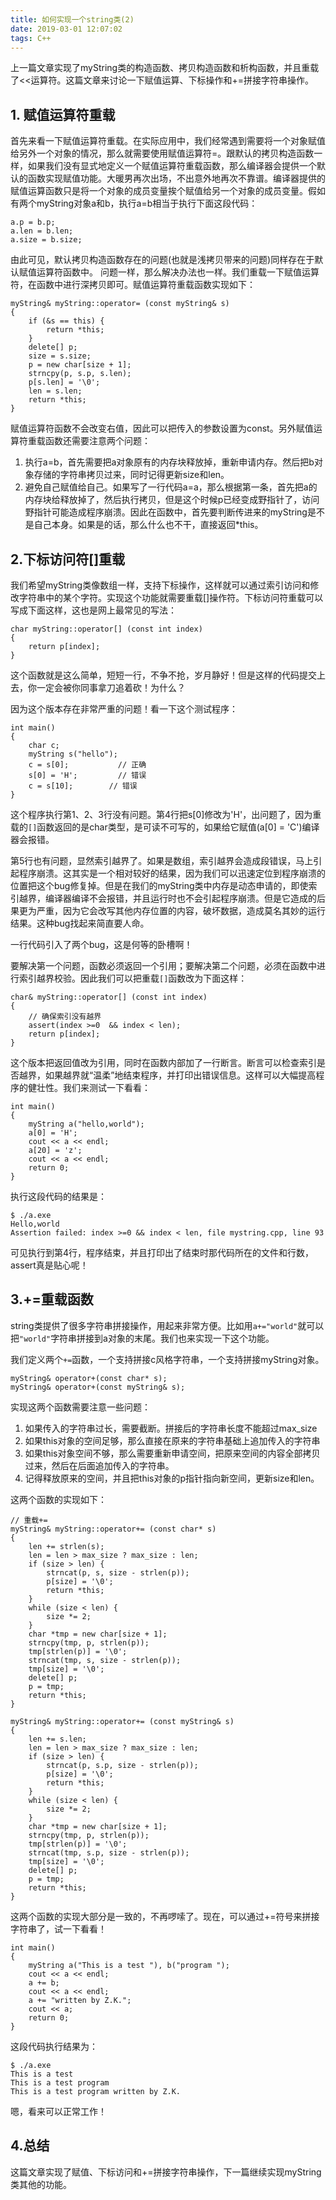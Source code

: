 ```yaml
---
title: 如何实现一个string类(2)
date: 2019-03-01 12:07:02
tags: C++
---
```

上一篇文章实现了myString类的构造函数、拷贝构造函数和析构函数，并且重载了<<运算符。这篇文章来讨论一下赋值运算、下标操作和+=拼接字符串操作。
<!--more-->
## 1. 赋值运算符重载
首先来看一下赋值运算符重载。在实际应用中，我们经常遇到需要将一个对象赋值给另外一个对象的情况，那么就需要使用赋值运算符=。跟默认的拷贝构造函数一样，如果我们没有显式地定义一个赋值运算符重载函数，那么编译器会提供一个默认的函数实现赋值功能。大暖男再次出场，不出意外地再次不靠谱。编译器提供的赋值运算函数只是将一个对象的成员变量挨个赋值给另一个对象的成员变量。假如有两个myString对象a和b，执行a=b相当于执行下面这段代码：
```
a.p = b.p;
a.len = b.len;
a.size = b.size;
```
由此可见，默认拷贝构造函数存在的问题(也就是浅拷贝带来的问题)同样存在于默认赋值运算符函数中。
问题一样，那么解决办法也一样。我们重载一下赋值运算符，在函数中进行深拷贝即可。赋值运算符重载函数实现如下：
```
myString& myString::operator= (const myString& s)
{
    if (&s == this) {
        return *this;
    }
    delete[] p;
    size = s.size;
    p = new char[size + 1];
    strncpy(p, s.p, s.len);
    p[s.len] = '\0';
    len = s.len;
    return *this;
}
```
赋值运算符函数不会改变右值，因此可以把传入的参数设置为const。另外赋值运算符重载函数还需要注意两个问题：

1. 执行a=b，首先需要把a对象原有的内存块释放掉，重新申请内存。然后把b对象存储的字符串拷贝过来，同时记得更新size和len。
2. 避免自己赋值给自己。如果写了一行代码a=a，那么根据第一条，首先把a的内存块给释放掉了，然后执行拷贝，但是这个时候p已经变成野指针了，访问野指针可能造成程序崩溃。因此在函数中，首先要判断传进来的myString是不是自己本身。如果是的话，那么什么也不干，直接返回*this。

## 2.下标访问符[]重载
我们希望myString类像数组一样，支持下标操作，这样就可以通过索引访问和修改字符串中的某个字符。实现这个功能就需要重载[]操作符。下标访问符重载可以写成下面这样，这也是网上最常见的写法：
```
char myString::operator[] (const int index)
{
    return p[index]; 
}
```
这个函数就是这么简单，短短一行，不争不抢，岁月静好！但是这样的代码提交上去，你一定会被你同事拿刀追着砍！为什么？

因为这个版本存在非常严重的问题！看一下这个测试程序：
```
int main()
{
    char c;
    myString s("hello");
    c = s[0];           // 正确
    s[0] = 'H';         // 错误
    c = s[10];        // 错误
}
```
这个程序执行第1、2、3行没有问题。第4行把s[0]修改为'H'，出问题了，因为重载的`[]`函数返回的是char类型，是可读不可写的，如果给它赋值(a[0] = 'C')编译器会报错。

第5行也有问题，显然索引越界了。如果是数组，索引越界会造成段错误，马上引起程序崩溃。这其实是一个相对较好的结果，因为我们可以迅速定位到程序崩溃的位置把这个bug修复掉。但是在我们的myString类中内存是动态申请的，即使索引越界，编译器编译不会报错，并且运行时也不会引起程序崩溃。但是它造成的后果更为严重，因为它会改写其他内存位置的内容，破坏数据，造成莫名其妙的运行结果。这种bug找起来简直要人命。

一行代码引入了两个bug，这是何等的卧槽啊！

要解决第一个问题，函数必须返回一个引用；要解决第二个问题，必须在函数中进行索引越界校验。因此我们可以把重载`[]`函数改为下面这样：
```
char& myString::operator[] (const int index)
{
    // 确保索引没有越界
    assert(index >=0  && index < len);
    return p[index]; 
}
```
这个版本把返回值改为引用，同时在函数内部加了一行断言。断言可以检查索引是否越界，如果越界就“温柔”地结束程序，并打印出错误信息。这样可以大幅提高程序的健壮性。我们来测试一下看看：
```
int main()
{
    myString a("hello,world");
    a[0] = 'H';
    cout << a << endl;
    a[20] = 'z';
    cout << a << endl;
    return 0;
}
```
执行这段代码的结果是：
```
$ ./a.exe
Hello,world
Assertion failed: index >=0 && index < len, file mystring.cpp, line 93
```
可见执行到第4行，程序结束，并且打印出了结束时那代码所在的文件和行数，assert真是贴心呢！
## 3.+=重载函数
string类提供了很多字符串拼接操作，用起来非常方便。比如用`a+="world"`就可以把`"world"`字符串拼接到a对象的末尾。我们也来实现一下这个功能。

我们定义两个`+=`函数，一个支持拼接c风格字符串，一个支持拼接myString对象。
```
myString& operator+(const char* s);
myString& operator+(const myString& s);
```
实现这两个函数需要注意一些问题：

1. 如果传入的字符串过长，需要截断。拼接后的字符串长度不能超过max_size
2. 如果this对象的空间足够，那么直接在原来的字符串基础上追加传入的字符串
3. 如果this对象空间不够，那么需要重新申请空间，把原来空间的内容全部拷贝过来，然后在后面追加传入的字符串。
4. 记得释放原来的空间，并且把this对象的p指针指向新空间，更新size和len。

这两个函数的实现如下：
```
// 重载+=
myString& myString::operator+= (const char* s)
{
    len += strlen(s);
    len = len > max_size ? max_size : len;
    if (size > len) {
        strncat(p, s, size - strlen(p));
        p[size] = '\0';
        return *this;
    }
    while (size < len) {
        size *= 2;
    }
    char *tmp = new char[size + 1];
    strncpy(tmp, p, strlen(p));
    tmp[strlen(p)] = '\0';
    strncat(tmp, s, size - strlen(p));
    tmp[size] = '\0';
    delete[] p;
    p = tmp;
    return *this;
}

myString& myString::operator+= (const myString& s)
{
    len += s.len;
    len = len > max_size ? max_size : len;
    if (size > len) {
        strncat(p, s.p, size - strlen(p));
        p[size] = '\0';
        return *this;
    }
    while (size < len) {
        size *= 2;
    }
    char *tmp = new char[size + 1];
    strncpy(tmp, p, strlen(p));
    tmp[strlen(p)] = '\0';
    strncat(tmp, s.p, size - strlen(p));
    tmp[size] = '\0';
    delete[] p;
    p = tmp;
    return *this;
}
```
这两个函数的实现大部分是一致的，不再啰嗦了。现在，可以通过+=符号来拼接字符串了，试一下看看！
```
int main() 
{
    myString a("This is a test "), b("program ");
    cout << a << endl;
    a += b;
    cout << a << endl;
    a += "written by Z.K.";
    cout << a;
    return 0;
}
```
这段代码执行结果为：
```
$ ./a.exe
This is a test
This is a test program
This is a test program written by Z.K.
```
嗯，看来可以正常工作！
## 4.总结
这篇文章实现了赋值、下标访问和+=拼接字符串操作，下一篇继续实现myString类其他的功能。















